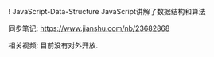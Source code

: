 ! JavaScript-Data-Structure
JavaScript讲解了数据结构和算法

同步笔记: https://www.jianshu.com/nb/23682868

相关视频: 目前没有对外开放.  